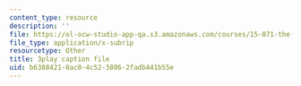 ```yaml
---
content_type: resource
description: ''
file: https://ol-ocw-studio-app-qa.s3.amazonaws.com/courses/15-071-the-analytics-edge-spring-2017/b63884210ac04c5238062fadb441b55e_n80gFc12u60.srt
file_type: application/x-subrip
resourcetype: Other
title: 3play caption file
uid: b6388421-0ac0-4c52-3806-2fadb441b55e
---
```

